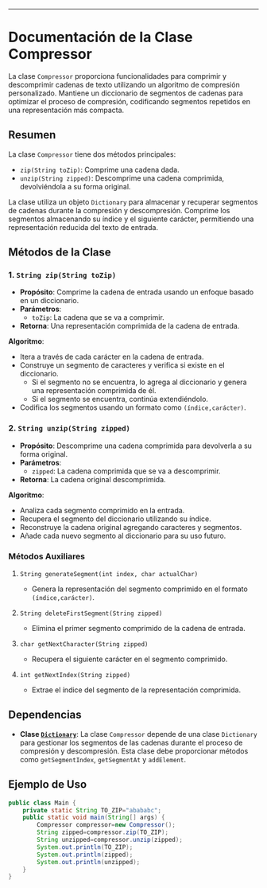 ---

# Documentación de la Clase Compressor

La clase `Compressor` proporciona funcionalidades para comprimir y descomprimir cadenas de texto utilizando un algoritmo de compresión personalizado. Mantiene un diccionario de segmentos de cadenas para optimizar el proceso de compresión, codificando segmentos repetidos en una representación más compacta.

## Resumen

La clase `Compressor` tiene dos métodos principales:
- `zip(String toZip)`: Comprime una cadena dada.
- `unzip(String zipped)`: Descomprime una cadena comprimida, devolviéndola a su forma original.

La clase utiliza un objeto `Dictionary` para almacenar y recuperar segmentos de cadenas durante la compresión y descompresión. Comprime los segmentos almacenando su índice y el siguiente carácter, permitiendo una representación reducida del texto de entrada.

## Métodos de la Clase

### 1. `String zip(String toZip)`

- **Propósito**: Comprime la cadena de entrada usando un enfoque basado en un diccionario.
- **Parámetros**:
  - `toZip`: La cadena que se va a comprimir.
- **Retorna**: Una representación comprimida de la cadena de entrada.

**Algoritmo**:
- Itera a través de cada carácter en la cadena de entrada.
- Construye un segmento de caracteres y verifica si existe en el diccionario.
  - Si el segmento no se encuentra, lo agrega al diccionario y genera una representación comprimida de él.
  - Si el segmento se encuentra, continúa extendiéndolo.
- Codifica los segmentos usando un formato como `(índice,carácter)`.

### 2. `String unzip(String zipped)`

- **Propósito**: Descomprime una cadena comprimida para devolverla a su forma original.
- **Parámetros**:
  - `zipped`: La cadena comprimida que se va a descomprimir.
- **Retorna**: La cadena original descomprimida.

**Algoritmo**:
- Analiza cada segmento comprimido en la entrada.
- Recupera el segmento del diccionario utilizando su índice.
- Reconstruye la cadena original agregando caracteres y segmentos.
- Añade cada nuevo segmento al diccionario para su uso futuro.

### Métodos Auxiliares

1. `String generateSegment(int index, char actualChar)`
   - Genera la representación del segmento comprimido en el formato `(índice,carácter)`.

2. `String deleteFirstSegment(String zipped)`
   - Elimina el primer segmento comprimido de la cadena de entrada.

3. `char getNextCharacter(String zipped)`
   - Recupera el siguiente carácter en el segmento comprimido.

4. `int getNextIndex(String zipped)`
   - Extrae el índice del segmento de la representación comprimida.

## Dependencias

- **Clase [`Dictionary`](https://github.com/mmasias/24-25-EDA1/blob/4f94d08c76d97fcbe3045a3da8457933c2fedf6b/entregas/brunoMaciejewski/reto-003/Dictionary.java#L1)**: La clase `Compressor` depende de una clase `Dictionary` para gestionar los segmentos de las cadenas durante el proceso de compresión y descompresión. Esta clase debe proporcionar métodos como `getSegmentIndex`, `getSegmentAt` y `addElement`.

## Ejemplo de Uso

```java
public class Main {
    private static String TO_ZIP="abababc";
    public static void main(String[] args) {
        Compressor compressor=new Compressor();
        String zipped=compressor.zip(TO_ZIP);
        String unzipped=compressor.unzip(zipped); 
        System.out.println(TO_ZIP);
        System.out.println(zipped);
        System.out.println(unzipped);
    }
}
```
